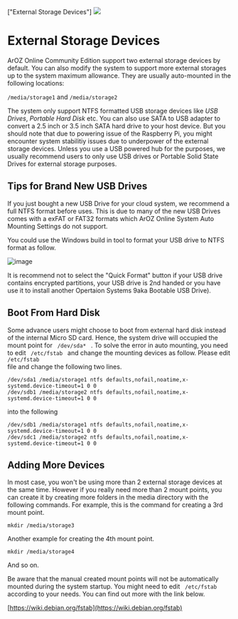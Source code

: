 ["External Storage Devices"]
<img class="ts fluid image" src="img/extstorage.png">
# External Storage Devices
ArOZ Online Community Edition support two external storage devices by default.
You can also modify the system to support more external storages up to the system maximum allowance.
They are usually auto-mounted in the following locations:

<code>/media/storage1</code> and <code>/media/storage2</code>

The system only support NTFS formatted USB storage devices like *USB Drives*, *Portable Hard Disk* etc. You can also use SATA to USB adapter to convert a 2.5 inch or 3.5 inch SATA hard drive to your host device. But you should note that due to powering issue of the Raspberry Pi, you might encounter system stabilitiy issues due to underpower of the external storage devices. Unless you use a USB powered hub for the purposes, we usually recommend users to only use USB drives or Portable Solid State Drives for external storage purposes.

## Tips for Brand New USB Drives
If you just bought a new USB Drive for your cloud system, we recommend a full NTFS format before uses. This is due to many of the new USB Drives comes with a exFAT or FAT32 formats which ArOZ Online System  Auto Mounting Settings do not support. 

You could use the Windows build in tool to format your USB drive to NTFS format as follow.

![image](img/3/0.png)

It is recommend not to select the "Quick Format" button if your USB drive contains encrypted partitions, your USB drive is 2nd handed or you have use it to install another Opertaion Systems 9aka Bootable USB Drive). 

## Boot From Hard Disk
Some advance users might choose to boot from external hard disk instead of the internal Micro SD card. Hence, the system drive will occupied the mount point for  <code> /dev/sda* </code> . To solve the error in auto mounting, you need to edit <code> /etc/fstab </code> and change the mounting devices as follow. Please edit <code> /etc/fstab </code> file and change the following two lines.

```
/dev/sda1 /media/storage1 ntfs defaults,nofail,noatime,x-systemd.device-timeout=1 0 0
/dev/sdb1 /media/storage2 ntfs defaults,nofail,noatime,x-systemd.device-timeout=1 0 0
```

into the following

```
/dev/sdb1 /media/storage1 ntfs defaults,nofail,noatime,x-systemd.device-timeout=1 0 0
/dev/sdc1 /media/storage2 ntfs defaults,nofail,noatime,x-systemd.device-timeout=1 0 0
```

## Adding More Devices
In most case, you won't be using more than 2 external storage devices at the same time. However if you really need more than 2 mount points, you can create it by creating more folders in the media directory with the following commands. For example, this is the command for creating a 3rd mount point.

```mkdir /media/storage3```

Another example for creating the 4th mount point.

```mkdir /media/storage4```

And so on.

Be aware that the manual created mount points will not be automatically mounted during the system startup. You might need to edit <code> /etc/fstab </code> according to your needs. You can find out more with the link below.

 [https://wiki.debian.org/fstab](https://wiki.debian.org/fstab) 

